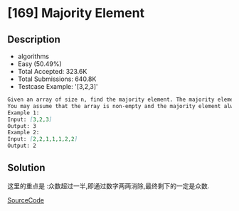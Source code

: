 # [169] Majority Element

## Description

* algorithms
* Easy (50.49%)
* Total Accepted:    323.6K
* Total Submissions: 640.8K
* Testcase Example:  '[3,2,3]'

```md
Given an array of size n, find the majority element. The majority element is the element that appears more than ⌊ n/2 ⌋ times.
You may assume that the array is non-empty and the majority element always exist in the array.
Example 1:
Input: [3,2,3]
Output: 3
Example 2:
Input: [2,2,1,1,1,2,2]
Output: 2

```

## Solution

这里的重点是 :众数超过一半,即通过数字两两消除,最终剩下的一定是众数.

[SourceCode](./solution.js)